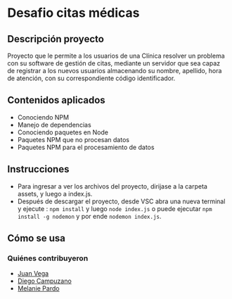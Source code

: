 # Desafio citas médicas
## Descripción proyecto
Proyecto que le permite a los usuarios de una Clínica resolver un problema con su software de gestión de citas,  mediante un servidor que sea capaz de registrar a los
nuevos usuarios almacenando su nombre, apellido, hora de atención, con su correspondiente código identificador.

## Contenidos aplicados
- Conociendo NPM
- Manejo de dependencias
- Conociendo paquetes en Node
- Paquetes NPM que no procesan datos
- Paquetes NPM para el procesamiento de datos


## Instrucciones
- Para ingresar a ver los archivos del proyecto, dirijase a la carpeta assets, y luego a index.js.
- Después de descargar el proyecto, desde VSC abra una nueva terminal y ejecute : `npm install` y luego
`node index.js` o puede ejecutar `npm install -g nodemon` y por ende `nodemon index.js`.


## Cómo se usa
  

### Quiénes contribuyeron

+ [Juan Vega](https://github.com/juanv5)
+ [Diego Campuzano](https://github.com/hermani456)
+ [Melanie Pardo](https://github.com/melaniepardo)


